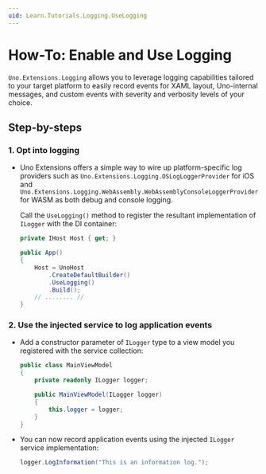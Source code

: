 ```yaml
---
uid: Learn.Tutorials.Logging.UseLogging
---
```

# How-To: Enable and Use Logging

`Uno.Extensions.Logging` allows you to leverage logging capabilities tailored to your target platform to easily record events for XAML layout, Uno-internal messages, and custom events with severity and verbosity levels of your choice.

## Step-by-steps

### 1. Opt into logging

* Uno Extensions offers a simple way to wire up platform-specific log providers such as `Uno.Extensions.Logging.OSLogLoggerProvider` for iOS and `Uno.Extensions.Logging.WebAssembly.WebAssemblyConsoleLoggerProvider` for WASM as both debug and console logging. 

    Call the `UseLogging()` method to register the resultant implementation of `ILogger` with the DI container:

    ```csharp
    private IHost Host { get; }

    public App()
    {
        Host = UnoHost
            .CreateDefaultBuilder()
            .UseLogging()
            .Build();
        // ........ //
    }
    ```

### 2. Use the injected service to log application events

* Add a constructor parameter of `ILogger` type to a view model you registered with the service collection:

    ```cs
    public class MainViewModel
    {
        private readonly ILogger logger;

        public MainViewModel(ILogger logger)
        {
            this.logger = logger;
        }
    }
    ```

* You can now record application events using the injected `ILogger` service implementation:

    ```csharp
    logger.LogInformation("This is an information log.");
    ```